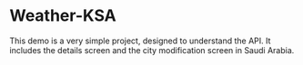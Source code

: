 # Weather-KSA


This demo is a very simple project, designed to understand the API. It includes the details screen and the city modification screen in Saudi Arabia.

